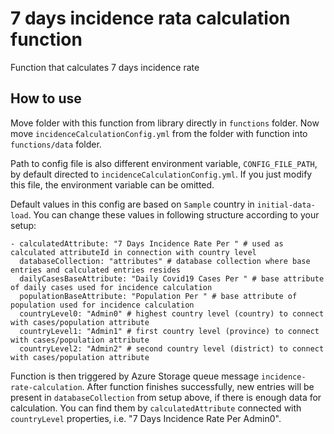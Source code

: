 # 7 days incidence rata calculation function

Function that calculates 7 days incidence rate

## How to use

Move folder with this function from library directly in `functions` folder. Now move `incidenceCalculationConfig.yml` from the folder with function into `functions/data` folder.

Path to config file is also different environment variable, `CONFIG_FILE_PATH`, by default directed to `incidenceCalculationConfig.yml`. If you just modify this file, the environment variable can be omitted.

Default values in this config are based on `Sample` country in `initial-data-load`. You can change these values in following structure according to your setup:

```
- calculatedAttribute: "7 Days Incidence Rate Per " # used as calculated attributeId in connection with country level
  databaseCollection: "attributes" # database collection where base entries and calculated entries resides
  dailyCasesBaseAttribute: "Daily Covid19 Cases Per " # base attribute of daily cases used for incidence calculation
  populationBaseAttribute: "Population Per " # base attribute of population used for incidence calculation
  countryLevel0: "Admin0" # highest country level (country) to connect with cases/population attribute
  countryLevel1: "Admin1" # first country level (province) to connect with cases/population attribute
  countryLevel2: "Admin2" # second country level (district) to connect with cases/population attribute
```

Function is then triggered by Azure Storage queue message `incidence-rate-calculation`. After function finishes successfully, new entries will be present in `databaseCollection` from setup above, if there is enough data for calculation. You can find them by `calculatedAttribute` connected with `countryLevel` properties, i.e. "7 Days Incidence Rate Per Admin0".
